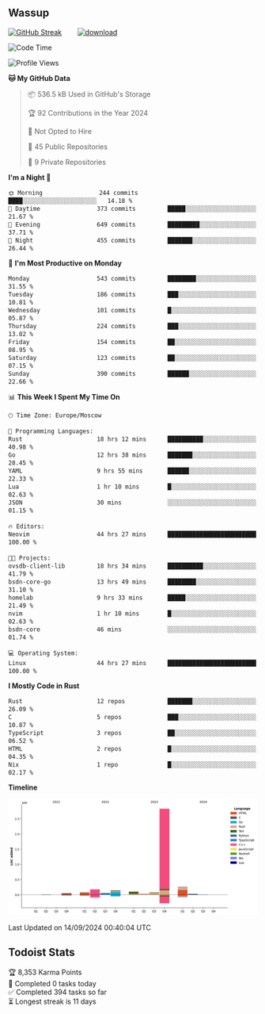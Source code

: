 ## Wassup

<!--
-->

[![GitHub Streak](http://github-readme-streak-stats.herokuapp.com?user=archeoss&theme=shades-of-purple&hide_border=true&date_format=j%20M%5B%20Y%5D)](https://git.io/streak-stats)&nbsp;&nbsp;&nbsp;&nbsp;&nbsp;&nbsp;&nbsp;&nbsp;[![download](https://user-images.githubusercontent.com/68448737/147796309-d8b65b1d-4dde-40d9-b03a-2b42aaa6cd43.jpeg)
](http://bmstu.ru/)

<!--START_SECTION:waka-->
![Code Time](http://img.shields.io/badge/Code%20Time-3%2C238%20hrs%205%20mins-blue)

![Profile Views](http://img.shields.io/badge/Profile%20Views-0-blue)

**🐱 My GitHub Data** 

> 📦 536.5 kB Used in GitHub's Storage 
 > 
> 🏆 92 Contributions in the Year 2024
 > 
> 🚫 Not Opted to Hire
 > 
> 📜 45 Public Repositories 
 > 
> 🔑 9 Private Repositories 
 > 
**I'm a Night 🦉** 

```text
🌞 Morning                244 commits         ████░░░░░░░░░░░░░░░░░░░░░   14.18 % 
🌆 Daytime                373 commits         █████░░░░░░░░░░░░░░░░░░░░   21.67 % 
🌃 Evening                649 commits         █████████░░░░░░░░░░░░░░░░   37.71 % 
🌙 Night                  455 commits         ███████░░░░░░░░░░░░░░░░░░   26.44 % 
```
📅 **I'm Most Productive on Monday** 

```text
Monday                   543 commits         ████████░░░░░░░░░░░░░░░░░   31.55 % 
Tuesday                  186 commits         ███░░░░░░░░░░░░░░░░░░░░░░   10.81 % 
Wednesday                101 commits         █░░░░░░░░░░░░░░░░░░░░░░░░   05.87 % 
Thursday                 224 commits         ███░░░░░░░░░░░░░░░░░░░░░░   13.02 % 
Friday                   154 commits         ██░░░░░░░░░░░░░░░░░░░░░░░   08.95 % 
Saturday                 123 commits         ██░░░░░░░░░░░░░░░░░░░░░░░   07.15 % 
Sunday                   390 commits         ██████░░░░░░░░░░░░░░░░░░░   22.66 % 
```


📊 **This Week I Spent My Time On** 

```text
🕑︎ Time Zone: Europe/Moscow

💬 Programming Languages: 
Rust                     18 hrs 12 mins      ██████████░░░░░░░░░░░░░░░   40.98 % 
Go                       12 hrs 38 mins      ███████░░░░░░░░░░░░░░░░░░   28.45 % 
YAML                     9 hrs 55 mins       ██████░░░░░░░░░░░░░░░░░░░   22.33 % 
Lua                      1 hr 10 mins        █░░░░░░░░░░░░░░░░░░░░░░░░   02.63 % 
JSON                     30 mins             ░░░░░░░░░░░░░░░░░░░░░░░░░   01.15 % 

🔥 Editors: 
Neovim                   44 hrs 27 mins      █████████████████████████   100.00 % 

🐱‍💻 Projects: 
ovsdb-client-lib         18 hrs 34 mins      ██████████░░░░░░░░░░░░░░░   41.79 % 
bsdn-core-go             13 hrs 49 mins      ████████░░░░░░░░░░░░░░░░░   31.10 % 
homelab                  9 hrs 33 mins       █████░░░░░░░░░░░░░░░░░░░░   21.49 % 
nvim                     1 hr 10 mins        █░░░░░░░░░░░░░░░░░░░░░░░░   02.63 % 
bsdn-core                46 mins             ░░░░░░░░░░░░░░░░░░░░░░░░░   01.74 % 

💻 Operating System: 
Linux                    44 hrs 27 mins      █████████████████████████   100.00 % 
```

**I Mostly Code in Rust** 

```text
Rust                     12 repos            ███████░░░░░░░░░░░░░░░░░░   26.09 % 
C                        5 repos             ███░░░░░░░░░░░░░░░░░░░░░░   10.87 % 
TypeScript               3 repos             ██░░░░░░░░░░░░░░░░░░░░░░░   06.52 % 
HTML                     2 repos             █░░░░░░░░░░░░░░░░░░░░░░░░   04.35 % 
Nix                      1 repo              █░░░░░░░░░░░░░░░░░░░░░░░░   02.17 % 
```



**Timeline**

![Lines of Code chart](https://raw.githubusercontent.com/archeoss/archeoss/master/assets/bar_graph.png)


 Last Updated on 14/09/2024 00:40:04 UTC
<!--END_SECTION:waka-->

## Todoist Stats

<!-- TODO-IST:START -->
🏆  8,353 Karma Points           
🌸  Completed 0 tasks today           
✅  Completed 394 tasks so far           
⏳  Longest streak is 11 days
<!-- TODO-IST:END -->

